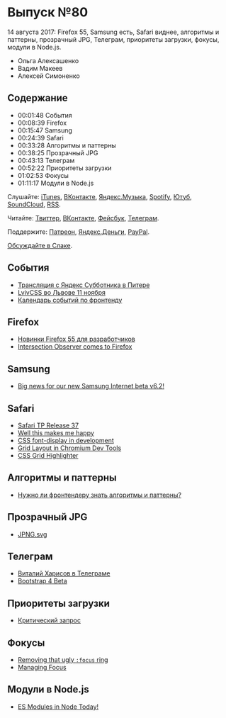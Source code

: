 # Выпуск №80

14 августа 2017: Firefox 55, Samsung есть, Safari виднее, алгоритмы и паттерны, прозрачный JPG, Телеграм, приоритеты загрузки, фокусы, модули в Node.js.

- Ольга Алексашенко
- Вадим Макеев
- Алексей Симоненко

## Содержание

- 00:01:48 События
- 00:08:39 Firefox
- 00:15:47 Samsung
- 00:24:39 Safari
- 00:33:28 Алгоритмы и паттерны
- 00:38:25 Прозрачный JPG
- 00:43:13 Телеграм
- 00:52:22 Приоритеты загрузки
- 01:02:53 Фокусы
- 01:11:17 Модули в Node.js

Слушайте: [iTunes](https://itunes.apple.com/podcast/id1080500016), [ВКонтакте](https://vk.com/podcasts-32017543), [Яндекс.Музыка](https://music.yandex.ru/album/6245956), [Spotify](https://open.spotify.com/show/3rzAcADjpBpXt73L0epTjV), [Ютуб](https://www.youtube.com/playlist?list=PLMBnwIwFEFHcwuevhsNXkFTcadeX5R1Go), [SoundCloud](https://soundcloud.com/web-standards), [RSS](https://web-standards.ru/podcast/feed/).

Читайте: [Твиттер](https://twitter.com/webstandards_ru), [ВКонтакте](https://vk.com/webstandards_ru), [Фейсбук](https://www.facebook.com/webstandardsru), [Телеграм](https://t.me/webstandards_ru).

Поддержите: [Патреон](https://www.patreon.com/webstandards_ru), [Яндекс.Деньги](https://money.yandex.ru/to/41001119329753), [PayPal](https://www.paypal.me/pepelsbey).

[Обсуждайте в Слаке](http://slack.web-standards.ru/).

## События

- [Трансляция с Яндекс Субботника в Питере](https://youtu.be/MKrX3Fld-WI)
- [LvivCSS во Львове 11 ноября](http://www.lvivcss.com.ua/)
- [Календарь событий по фронтенду](https://github.com/web-standards-ru/calendar)

## Firefox

- [Новинки Firefox 55 для разработчиков](http://tanalin.com/blog/2017/08/firefox-55/)
- [Intersection Observer comes to Firefox](https://hacks.mozilla.org/2017/08/intersection-observer-comes-to-firefox/)

## Samsung

- [Big news for our new Samsung Internet beta v6.2!](https://medium.com/p/6199b6743cb9)

## Safari

- [Safari TP Release 37](https://webkit.org/blog/7862/release-notes-for-safari-technology-preview-release-37/)
- [Well this makes me happy](https://twitter.com/jaffathecake/status/895272929587597312)
- [CSS font-display in development](https://twitter.com/bram_stein/status/895585478954627072)
- [Grid Layout in Chromium Dev Tools](https://twitter.com/regocas/status/896027967876476928)
- [CSS Grid Highlighter](https://github.com/ademilter/chrome-css-grid-highlighter)

## Алгоритмы и паттерны

- [Нужно ли фронтендеру знать алгоритмы и паттерны?](https://youtu.be/e2nW8Lq4zho)

## Прозрачный JPG

- [JPNG.svg](https://codepen.io/shshaw/full/LVKEdv)

## Телеграм

- [Виталий Харисов в Телеграме](https://t.me/webo_ru)
- [Bootstrap 4 Beta](https://blog.getbootstrap.com/2017/08/10/bootstrap-4-beta/)

## Приоритеты загрузки

- [Критический запрос](https://medium.com/p/ac20b5267e4a)

## Фокусы

- [Removing that ugly `:focus` ring](https://medium.com/p/6c8727fefcd2)
- [Managing Focus](https://youtu.be/srLRSQg6Jgg)

## Модули в Node.js

- [ES Modules in Node Today!](https://medium.com/p/32cff914e4b)
